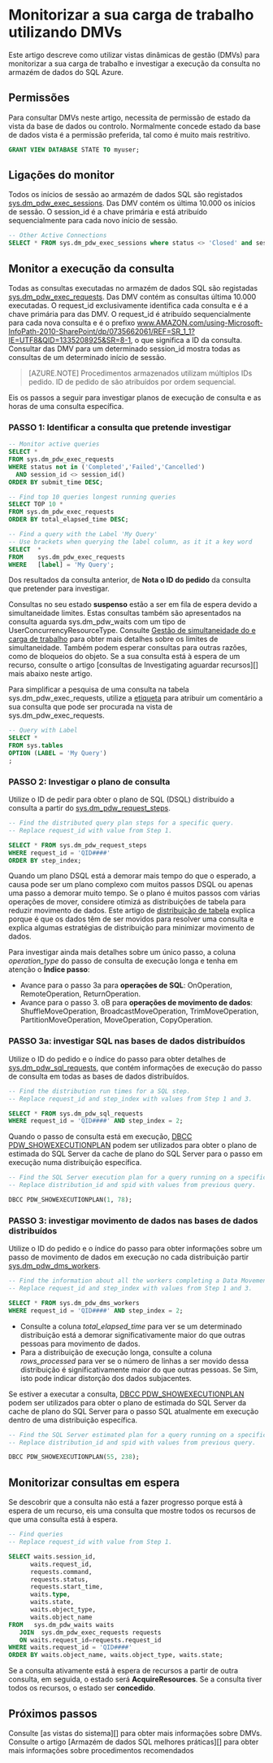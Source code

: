 <properties
   pageTitle="Monitorizar a sua carga de trabalho utilizando DMVs | Microsoft Azure"
   description="Saiba como monitorizar a sua carga de trabalho utilizando DMVs."
   services="sql-data-warehouse"
   documentationCenter="NA"
   authors="sonyam"
   manager="barbkess"
   editor=""/>

<tags
   ms.service="sql-data-warehouse"
   ms.devlang="NA"
   ms.topic="article"
   ms.tgt_pltfrm="NA"
   ms.workload="data-services"
   ms.date="10/08/2016"
   ms.author="sonyama;barbkess"/>

# <a name="monitor-your-workload-using-dmvs"></a>Monitorizar a sua carga de trabalho utilizando DMVs

Este artigo descreve como utilizar vistas dinâmicas de gestão (DMVs) para monitorizar a sua carga de trabalho e investigar a execução da consulta no armazém de dados do SQL Azure.

## <a name="permissions"></a>Permissões

Para consultar DMVs neste artigo, necessita de permissão de estado da vista da base de dados ou controlo. Normalmente concede estado da base de dados vista é a permissão preferida, tal como é muito mais restritivo.

```sql
GRANT VIEW DATABASE STATE TO myuser;
```

## <a name="monitor-connections"></a>Ligações do monitor

Todos os inícios de sessão ao armazém de dados SQL são registados [sys.dm_pdw_exec_sessions][].  Das DMV contém os última 10.000 os inícios de sessão.  O session_id é a chave primária e está atribuído sequencialmente para cada novo início de sessão.

```sql
-- Other Active Connections
SELECT * FROM sys.dm_pdw_exec_sessions where status <> 'Closed' and session_id <> session_id();
```

## <a name="monitor-query-execution"></a>Monitor a execução da consulta

Todas as consultas executadas no armazém de dados SQL são registadas [sys.dm_pdw_exec_requests][].  Das DMV contém as consultas última 10.000 executadas.  O request_id exclusivamente identifica cada consulta e é a chave primária para das DMV.  O request_id é atribuído sequencialmente para cada nova consulta e é o prefixo www.AMAZON.com/using-Microsoft-InfoPath-2010-SharePoint/dp/0735662061/REF=SR_1_1?IE=UTF8&QID=1335208925&SR=8-1, o que significa a ID da consulta.  Consultar das DMV para um determinado session_id mostra todas as consultas de um determinado início de sessão.

>[AZURE.NOTE] Procedimentos armazenados utilizam múltiplos IDs pedido.  ID de pedido de são atribuídos por ordem sequencial. 

Eis os passos a seguir para investigar planos de execução de consulta e as horas de uma consulta específica.

### <a name="step-1-identify-the-query-you-wish-to-investigate"></a>PASSO 1: Identificar a consulta que pretende investigar

```sql
-- Monitor active queries
SELECT * 
FROM sys.dm_pdw_exec_requests 
WHERE status not in ('Completed','Failed','Cancelled')
  AND session_id <> session_id()
ORDER BY submit_time DESC;

-- Find top 10 queries longest running queries
SELECT TOP 10 * 
FROM sys.dm_pdw_exec_requests 
ORDER BY total_elapsed_time DESC;

-- Find a query with the Label 'My Query'
-- Use brackets when querying the label column, as it it a key word
SELECT  *
FROM    sys.dm_pdw_exec_requests
WHERE   [label] = 'My Query';
```

Dos resultados da consulta anterior, de **Nota o ID do pedido** da consulta que pretender para investigar.

Consultas no seu estado **suspenso** estão a ser em fila de espera devido a simultaneidade limites. Estas consultas também são apresentados na consulta aguarda sys.dm_pdw_waits com um tipo de UserConcurrencyResourceType. Consulte [Gestão de simultaneidade do e carga de trabalho][] para obter mais detalhes sobre os limites de simultaneidade. Também podem esperar consultas para outras razões, como de bloqueios do objeto.  Se a sua consulta está à espera de um recurso, consulte o artigo [consultas de Investigating aguardar recursos][] mais abaixo neste artigo.

Para simplificar a pesquisa de uma consulta na tabela sys.dm_pdw_exec_requests, utilize a [etiqueta][] para atribuir um comentário a sua consulta que pode ser procurada na vista de sys.dm_pdw_exec_requests.

```sql
-- Query with Label
SELECT *
FROM sys.tables
OPTION (LABEL = 'My Query')
;
```

### <a name="step-2-investigate-the-query-plan"></a>PASSO 2: Investigar o plano de consulta

Utilize o ID de pedir para obter o plano de SQL (DSQL) distribuído a consulta a partir do [sys.dm_pdw_request_steps][].

```sql
-- Find the distributed query plan steps for a specific query.
-- Replace request_id with value from Step 1.

SELECT * FROM sys.dm_pdw_request_steps
WHERE request_id = 'QID####'
ORDER BY step_index;
```

Quando um plano DSQL está a demorar mais tempo do que o esperado, a causa pode ser um plano complexo com muitos passos DSQL ou apenas uma passo a demorar muito tempo.  Se o plano é muitos passos com várias operações de mover, considere otimizá as distribuições de tabela para reduzir movimento de dados. Este artigo de [distribuição de tabela][] explica porque é que os dados têm de ser movidos para resolver uma consulta e explica algumas estratégias de distribuição para minimizar movimento de dados.

Para investigar ainda mais detalhes sobre um único passo, a coluna *operation_type* do passo de consulta de execução longa e tenha em atenção o **Índice passo**:

- Avance para o passo 3a para **operações de SQL**: OnOperation, RemoteOperation, ReturnOperation.
- Avance para o passo 3. oB para **operações de movimento de dados**: ShuffleMoveOperation, BroadcastMoveOperation, TrimMoveOperation, PartitionMoveOperation, MoveOperation, CopyOperation.

### <a name="step-3a-investigate-sql-on-the-distributed-databases"></a>PASSO 3a: investigar SQL nas bases de dados distribuídos

Utilize o ID do pedido e o índice do passo para obter detalhes de [sys.dm_pdw_sql_requests][], que contém informações de execução do passo de consulta em todas as bases de dados distribuídos.

```sql
-- Find the distribution run times for a SQL step.
-- Replace request_id and step_index with values from Step 1 and 3.

SELECT * FROM sys.dm_pdw_sql_requests
WHERE request_id = 'QID####' AND step_index = 2;
```

Quando o passo de consulta está em execução, [DBCC PDW_SHOWEXECUTIONPLAN][] podem ser utilizados para obter o plano de estimada do SQL Server da cache de plano do SQL Server para o passo em execução numa distribuição específica.

```sql
-- Find the SQL Server execution plan for a query running on a specific SQL Data Warehouse Compute or Control node.
-- Replace distribution_id and spid with values from previous query.

DBCC PDW_SHOWEXECUTIONPLAN(1, 78);
```

### <a name="step-3b-investigate-data-movement-on-the-distributed-databases"></a>PASSO 3: investigar movimento de dados nas bases de dados distribuídos

Utilize o ID do pedido e o índice do passo para obter informações sobre um passo de movimento de dados em execução no cada distribuição partir [sys.dm_pdw_dms_workers][].

```sql
-- Find the information about all the workers completing a Data Movement Step.
-- Replace request_id and step_index with values from Step 1 and 3.

SELECT * FROM sys.dm_pdw_dms_workers
WHERE request_id = 'QID####' AND step_index = 2;
```

- Consulte a coluna *total_elapsed_time* para ver se um determinado distribuição está a demorar significativamente maior do que outras pessoas para movimento de dados.
- Para a distribuição de execução longa, consulte a coluna *rows_processed* para ver se o número de linhas a ser movido dessa distribuição é significativamente maior do que outras pessoas. Se Sim, isto pode indicar distorção dos dados subjacentes.

Se estiver a executar a consulta, [DBCC PDW_SHOWEXECUTIONPLAN][] podem ser utilizados para obter o plano de estimada do SQL Server da cache de plano do SQL Server para o passo SQL atualmente em execução dentro de uma distribuição específica.

```sql
-- Find the SQL Server estimated plan for a query running on a specific SQL Data Warehouse Compute or Control node.
-- Replace distribution_id and spid with values from previous query.

DBCC PDW_SHOWEXECUTIONPLAN(55, 238);
```

<a name="waiting"></a>
## <a name="monitor-waiting-queries"></a>Monitorizar consultas em espera

Se descobrir que a consulta não está a fazer progresso porque está à espera de um recurso, eis uma consulta que mostre todos os recursos de que uma consulta está à espera.

```sql
-- Find queries 
-- Replace request_id with value from Step 1.

SELECT waits.session_id,
      waits.request_id,  
      requests.command,
      requests.status,
      requests.start_time,  
      waits.type,
      waits.state,
      waits.object_type,
      waits.object_name
FROM   sys.dm_pdw_waits waits
   JOIN  sys.dm_pdw_exec_requests requests
   ON waits.request_id=requests.request_id
WHERE waits.request_id = 'QID####'
ORDER BY waits.object_name, waits.object_type, waits.state;
```

Se a consulta ativamente está à espera de recursos a partir de outra consulta, em seguida, o estado será **AcquireResources**.  Se a consulta tiver todos os recursos, o estado ser **concedido**.

## <a name="next-steps"></a>Próximos passos
Consulte [as vistas do sistema][] para obter mais informações sobre DMVs.
Consulte o artigo [Armazém de dados SQL melhores práticas][] para obter mais informações sobre procedimentos recomendados

<!--Image references-->

<!--Article references-->
[Manage overview]: ./sql-data-warehouse-overview-manage.md
[Práticas recomendadas do armazém de dados SQL]: ./sql-data-warehouse-best-practices.md
[Vistas do sistema]: ./sql-data-warehouse-reference-tsql-system-views.md
[Distribuição de tabela]: ./sql-data-warehouse-tables-distribute.md
[Gestão de simultaneidade do e carga de trabalho]: ./sql-data-warehouse-develop-concurrency.md
[Investigar consultas a aguardar por recursos]: ./sql-data-warehouse-manage-monitor.md#waiting

<!--MSDN references-->
[sys.dm_pdw_dms_workers]: http://msdn.microsoft.com/library/mt203878.aspx
[sys.dm_pdw_exec_requests]: http://msdn.microsoft.com/library/mt203887.aspx
[sys.dm_pdw_exec_sessions]: http://msdn.microsoft.com/library/mt203883.aspx
[sys.dm_pdw_request_steps]: http://msdn.microsoft.com/library/mt203913.aspx
[sys.dm_pdw_sql_requests]: http://msdn.microsoft.com/library/mt203889.aspx
[DBCC PDW_SHOWEXECUTIONPLAN]: http://msdn.microsoft.com/library/mt204017.aspx
[DBCC PDW_SHOWSPACEUSED]: http://msdn.microsoft.com/library/mt204028.aspx
[ETIQUETA]: https://msdn.microsoft.com/library/ms190322.aspx
